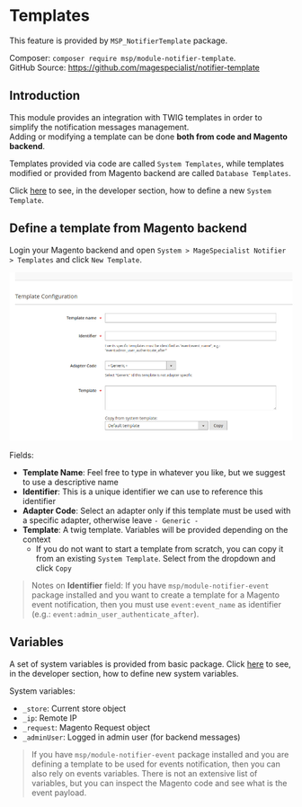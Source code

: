 # Templates

This feature is provided by `MSP_NotifierTemplate` package.

Composer: `composer require msp/module-notifier-template`.<br />
GitHub Source: https://github.com/magespecialist/notifier-template

## Introduction

This module provides an integration with TWIG templates in order to simplify the notification messages management.<br />
Adding or modifying a template can be done **both from code and Magento backend**.

Templates provided via code are called `System Templates`, while templates modified or provided from Magento backend are called `Database Templates`.

Click [here](./Developers-Templates) to see, in the developer section, how to define a new `System Template`.

## Define a template from Magento backend

Login your Magento backend and open `System > MageSpecialist Notifier > Templates` and click `New Template`.

<img src="images/templates/new.png" />

Fields:

- **Template Name**: Feel free to type in whatever you like, but we suggest to use a descriptive name
- **Identifier**: This is a unique identifier we can use to reference this identifier
- **Adapter Code**: Select an adapter only if this template must be used with a specific adapter, otherwise leave `- Generic -`
- **Template**: A twig template. Variables will be provided depending on the context
    - If you do not want to start a template from scratch, you can copy it from an existing `System Template`. Select from the dropdown and click `Copy`

> Notes on **Identifier** field:
> If you have `msp/module-notifier-event` package installed and you want to create a template for a Magento event notification,
> then you must use `event:event_name` as identifier (e.g.: `event:admin_user_authenticate_after`).

## Variables

A set of system variables is provided from basic package. Click [here](./Developers-Templates#Variables) to see, in the developer section, how to define new system variables.  

System variables:

- `_store`: Current store object
- `_ip`: Remote IP 
- `_request`: Magento Request object
- `_adminUser`: Logged in admin user (for backend messages)

> If you have `msp/module-notifier-event` package installed and you are defining a template to be used for events notification, then you can also 
rely on events variables. There is not an extensive list of variables, but you can inspect the Magento code and see what is the event payload.
